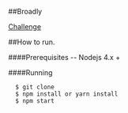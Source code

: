 ##Broadly

[Challenge](http://challenge.broadly.com/)


##How to run.

####Prerequisites
  -- Nodejs 4.x +

####Running

```
  $ git clone
  $ npm install or yarn install
  $ npm start
```